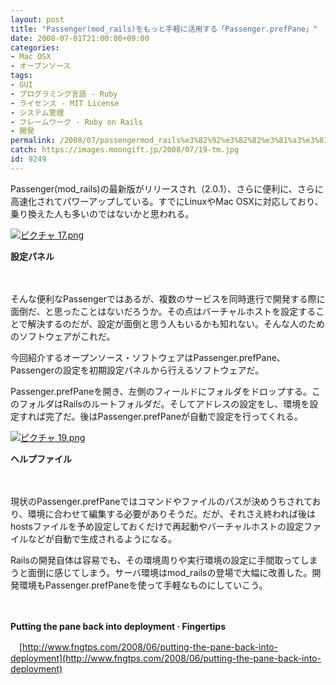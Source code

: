 ```yaml
---
layout: post
title: "Passenger(mod_rails)をもっと手軽に活用する「Passenger.prefPane」"
date: 2008-07-01T21:00:00+09:00
categories:
- Mac OSX
- オープンソース
tags: 
- GUI
- プログラミング言語 - Ruby
- ライセンス - MIT License
- システム管理
- フレームワーク - Ruby on Rails
- 開発
permalink: /2008/07/passengermod_rails%e3%82%92%e3%82%82%e3%81%a3%e3%81%a8%e6%89%8b%e8%bb%bd%e3%81%ab%e6%b4%bb%e7%94%a8%e3%81%99%e3%82%8b%e3%80%8cpassengerprefpane%e3%80%8d/
catch: https://images.moongift.jp/2008/07/19-tm.jpg
id: 9249
---
```

Passenger(mod\_rails)の最新版がリリースされ（2.0.1）、さらに便利に、さらに高速化されてパワーアップしている。すでにLinuxやMac OSXに対応しており、乗り換えた人も多いのではないかと思われる。

  

[![ピクチャ 17.png](https://images.moongift.jp/2008/07/17-tm.jpg)](https://images.moongift.jp/2008/07/17.jpg)  
  
**設定パネル**

  

　

  

そんな便利なPassengerではあるが、複数のサービスを同時進行で開発する際に面倒だ、と思ったことはないだろうか。その点はバーチャルホストを設定することで解決するのだが、設定が面倒と思う人もいるかも知れない。そんな人のためのソフトウェアがこれだ。

  

今回紹介するオープンソース・ソフトウェアはPassenger.prefPane、Passengerの設定を初期設定パネルから行えるソフトウェアだ。

  
  
<!--more-->  

Passenger.prefPaneを開き、左側のフィールドにフォルダをドロップする。このフォルダはRailsのルートフォルダだ。そしてアドレスの設定をし、環境を設定すれば完了だ。後はPassenger.prefPaneが自動で設定を行ってくれる。

  

[![ピクチャ 19.png](https://images.moongift.jp/2008/07/19-tm.jpg)](https://images.moongift.jp/2008/07/19.jpg)  
  
**ヘルプファイル**

  

　

  

現状のPassenger.prefPaneではコマンドやファイルのパスが決めうちされており、環境に合わせて編集する必要がありそうだ。だが、それさえ終われば後はhostsファイルを予め設定しておくだけで再起動やバーチャルホストの設定ファイルなどが自動で生成されるようになる。

  

Railsの開発自体は容易でも、その環境周りや実行環境の設定に手間取ってしまうと面倒に感じてしまう。サーバ環境はmod\_railsの登場で大幅に改善した。開発環境もPassenger.prefPaneを使って手軽なものにしていこう。

  

　

  

**Putting the pane back into deployment · Fingertips**  
  
　[http://www.fngtps.com/2008/06/putting-the-pane-back-into-deployment](http://www.fngtps.com/2008/06/putting-the-pane-back-into-deployment)

  
